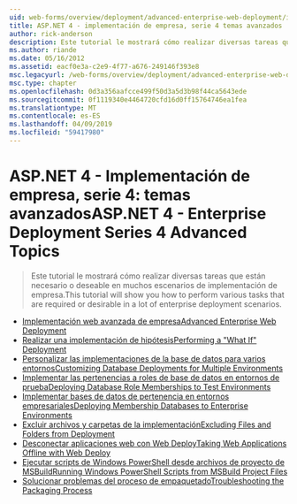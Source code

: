 ```yaml
---
uid: web-forms/overview/deployment/advanced-enterprise-web-deployment/index
title: ASP.NET 4 - implementación de empresa, serie 4 temas avanzados | Microsoft Docs
author: rick-anderson
description: Este tutorial le mostrará cómo realizar diversas tareas que están necesario o deseable en muchos escenarios de implementación de empresa.
ms.author: riande
ms.date: 05/16/2012
ms.assetid: eacf0e3a-c2e9-4f77-a676-249146f393e8
msc.legacyurl: /web-forms/overview/deployment/advanced-enterprise-web-deployment
msc.type: chapter
ms.openlocfilehash: 0d3a356aafcce499f50d3a5d3b98f44ca5643ede
ms.sourcegitcommit: 0f1119340e4464720cfd16d0ff15764746ea1fea
ms.translationtype: MT
ms.contentlocale: es-ES
ms.lasthandoff: 04/09/2019
ms.locfileid: "59417980"
---
```

# <a name="aspnet-4---enterprise-deployment-series-4-advanced-topics"></a><span data-ttu-id="1321f-103">ASP.NET 4 - Implementación de empresa, serie 4: temas avanzados</span><span class="sxs-lookup"><span data-stu-id="1321f-103">ASP.NET 4 - Enterprise Deployment Series 4 Advanced Topics</span></span>

> <span data-ttu-id="1321f-104">Este tutorial le mostrará cómo realizar diversas tareas que están necesario o deseable en muchos escenarios de implementación de empresa.</span><span class="sxs-lookup"><span data-stu-id="1321f-104">This tutorial will show you how to perform various tasks that are required or desirable in a lot of enterprise deployment scenarios.</span></span>


- [<span data-ttu-id="1321f-105">Implementación web avanzada de empresa</span><span class="sxs-lookup"><span data-stu-id="1321f-105">Advanced Enterprise Web Deployment</span></span>](advanced-enterprise-web-deployment.md)
- [<span data-ttu-id="1321f-106">Realizar una implementación de hipótesis</span><span class="sxs-lookup"><span data-stu-id="1321f-106">Performing a "What If" Deployment</span></span>](performing-a-what-if-deployment.md)
- [<span data-ttu-id="1321f-107">Personalizar las implementaciones de la base de datos para varios entornos</span><span class="sxs-lookup"><span data-stu-id="1321f-107">Customizing Database Deployments for Multiple Environments</span></span>](customizing-database-deployments-for-multiple-environments.md)
- [<span data-ttu-id="1321f-108">Implementar las pertenencias a roles de base de datos en entornos de prueba</span><span class="sxs-lookup"><span data-stu-id="1321f-108">Deploying Database Role Memberships to Test Environments</span></span>](deploying-database-role-memberships-to-test-environments.md)
- [<span data-ttu-id="1321f-109">Implementar bases de datos de pertenencia en entornos empresariales</span><span class="sxs-lookup"><span data-stu-id="1321f-109">Deploying Membership Databases to Enterprise Environments</span></span>](deploying-membership-databases-to-enterprise-environments.md)
- [<span data-ttu-id="1321f-110">Excluir archivos y carpetas de la implementación</span><span class="sxs-lookup"><span data-stu-id="1321f-110">Excluding Files and Folders from Deployment</span></span>](excluding-files-and-folders-from-deployment.md)
- [<span data-ttu-id="1321f-111">Desconectar aplicaciones web con Web Deploy</span><span class="sxs-lookup"><span data-stu-id="1321f-111">Taking Web Applications Offline with Web Deploy</span></span>](taking-web-applications-offline-with-web-deploy.md)
- [<span data-ttu-id="1321f-112">Ejecutar scripts de Windows PowerShell desde archivos de proyecto de MSBuild</span><span class="sxs-lookup"><span data-stu-id="1321f-112">Running Windows PowerShell Scripts from MSBuild Project Files</span></span>](running-windows-powershell-scripts-from-msbuild-project-files.md)
- [<span data-ttu-id="1321f-113">Solucionar problemas del proceso de empaquetado</span><span class="sxs-lookup"><span data-stu-id="1321f-113">Troubleshooting the Packaging Process</span></span>](troubleshooting-the-packaging-process.md)
